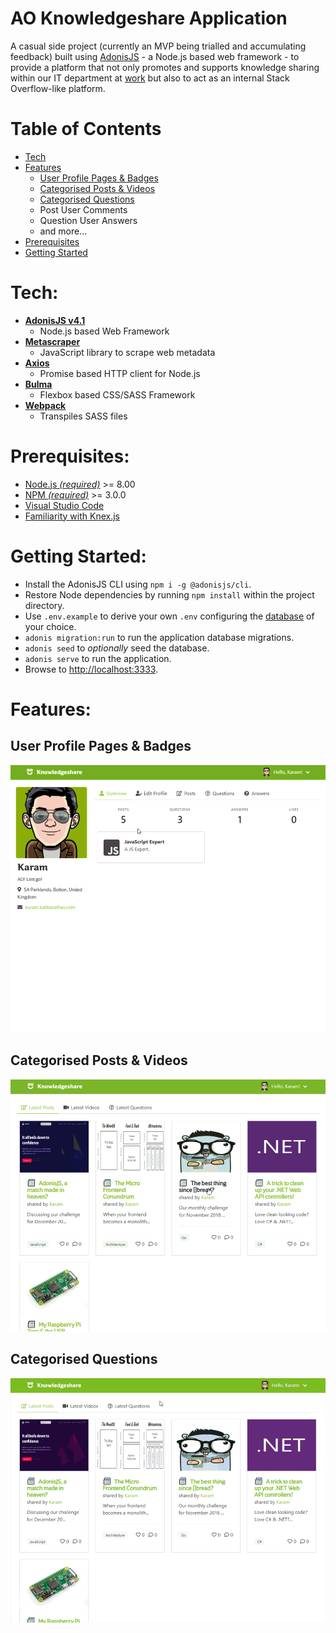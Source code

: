 # AO Knowledgeshare Application 

A casual side project (currently an MVP being trialled and accumulating feedback) built using [AdonisJS](https://adonisjs.com/) - a Node.js based web framework - to provide a platform that not only promotes and supports knowledge sharing within our IT department at [work](https://www.ao-jobs.com/departments/it/) but also to act as an internal Stack Overflow-like platform.

# Table of Contents

* [Tech](#tech)
* [Features](#features)
  * [User Profile Pages & Badges](#user-profile-pages)
  * [Categorised Posts & Videos](#categorised-posts)
  * [Categorised Questions](#categorised-questions)
  * Post User Comments
  * Question User Answers
  * and more...
* [Prerequisites](#prerequisites)
* [Getting Started](#getting-started)

# Tech:

- **[AdonisJS v4.1](https://adonisjs.com/docs/4.1/installation)**
  - Node.js based Web Framework
- **[Metascraper](https://metascraper.js.org/#/)**
  - JavaScript library to scrape web metadata
- **[Axios](https://github.com/axios/axios)**
  - Promise based HTTP client for Node.js
- **[Bulma](https://bulma.io)**
  - Flexbox based CSS/SASS Framework
- **[Webpack](https://webpack.js.org/)**
  - Transpiles SASS files

# Prerequisites:
 * [Node.js *(required)*](https://nodejs.org/) >= 8.00
 * [NPM *(required)*](https://www.npmjs.com/) >= 3.0.0
 * [Visual Studio Code](https://code.visualstudio.com/)
 * [Familiarity with Knex.js](https://knexjs.org/)

# Getting Started:
- Install the AdonisJS CLI using `npm i -g @adonisjs/cli`.
- Restore Node dependencies by running `npm install` within the project directory.
- Use `.env.example` to derive your own `.env` configuring the [database](https://adonisjs.com/docs/4.1/database) of your choice.
- `adonis migration:run` to run the application database migrations.
- `adonis seed` to *optionally* seed the database.
- `adonis serve` to run the application.
- Browse to [http://localhost:3333](http://localhost:3333).

# Features:
## User Profile Pages & Badges
![](github/images/1.gif)

## Categorised Posts & Videos
![](github/images/2.gif)

## Categorised Questions
![](github/images/3.gif)